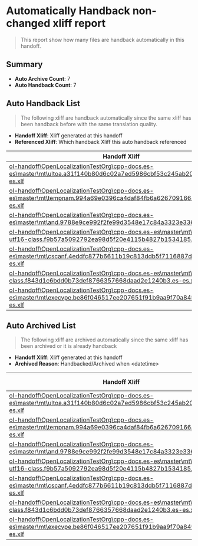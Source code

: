 # Automatically Handback non-changed xliff report
> This report show how many files are handback automatically in this handoff.

## Summary
* **Auto Archive Count**: 7
* **Auto Handback Count**: 7

## Auto Handback List
> The following xliff are handback automatically since the same xliff has been handback before with the same translation quality.

* **Handoff Xliff**: Xliff generated at this handoff
* **Referenced Xliff**: Which handback Xliff this auto handback referenced

| Handoff Xliff | Referenced Xliff | 
| --- | --- | 
| [ol-handoff\OpenLocalizationTestOrg\cpp-docs.es-es\master\mt\ultoa.a31f140b80d6c02a7ed5986cbf53c245ab20b4ab.es-es.xlf](https://github.com/OpenLocalizationTestOrg/cpp-docs.handoff/blob/9b7546ba3e9f2666d84bb95e3958def3d2f821dc/ol-handoff/OpenLocalizationTestOrg/cpp-docs.es-es/master/mt/ultoa.a31f140b80d6c02a7ed5986cbf53c245ab20b4ab.es-es.xlf) | [ol-handback\OpenLocalizationTestOrg\cpp-docs.es-es\master\mt\ultoa.a31f140b80d6c02a7ed5986cbf53c245ab20b4ab.es-es.xlf](https://github.com/OpenLocalizationTestOrg/cpp-docs.handback/blob/489978880662672605d79496821f73f9c660482a/ol-handback/OpenLocalizationTestOrg/cpp-docs.es-es/master/mt/ultoa.a31f140b80d6c02a7ed5986cbf53c245ab20b4ab.es-es.xlf) | 
| [ol-handoff\OpenLocalizationTestOrg\cpp-docs.es-es\master\mt\tempnam.994a69e0396ca4daf84fb6a62670916687d4111d.es-es.xlf](https://github.com/OpenLocalizationTestOrg/cpp-docs.handoff/blob/9b7546ba3e9f2666d84bb95e3958def3d2f821dc/ol-handoff/OpenLocalizationTestOrg/cpp-docs.es-es/master/mt/tempnam.994a69e0396ca4daf84fb6a62670916687d4111d.es-es.xlf) | [ol-handback\OpenLocalizationTestOrg\cpp-docs.es-es\master\mt\tempnam.994a69e0396ca4daf84fb6a62670916687d4111d.es-es.xlf](https://github.com/OpenLocalizationTestOrg/cpp-docs.handback/blob/489978880662672605d79496821f73f9c660482a/ol-handback/OpenLocalizationTestOrg/cpp-docs.es-es/master/mt/tempnam.994a69e0396ca4daf84fb6a62670916687d4111d.es-es.xlf) | 
| [ol-handoff\OpenLocalizationTestOrg\cpp-docs.es-es\master\mt\and.9788e9ce992f2fe99d3548e17c84a3323e336c05.es-es.xlf](https://github.com/OpenLocalizationTestOrg/cpp-docs.handoff/blob/9b7546ba3e9f2666d84bb95e3958def3d2f821dc/ol-handoff/OpenLocalizationTestOrg/cpp-docs.es-es/master/mt/and.9788e9ce992f2fe99d3548e17c84a3323e336c05.es-es.xlf) | [ol-handback\OpenLocalizationTestOrg\cpp-docs.es-es\master\mt\and.9788e9ce992f2fe99d3548e17c84a3323e336c05.es-es.xlf](https://github.com/OpenLocalizationTestOrg/cpp-docs.handback/blob/489978880662672605d79496821f73f9c660482a/ol-handback/OpenLocalizationTestOrg/cpp-docs.es-es/master/mt/and.9788e9ce992f2fe99d3548e17c84a3323e336c05.es-es.xlf) | 
| [ol-handoff\OpenLocalizationTestOrg\cpp-docs.es-es\master\mt\codecvt-utf16-class.f9b57a5092792ea98d5f20e4115b4827b1534185.es-es.xlf](https://github.com/OpenLocalizationTestOrg/cpp-docs.handoff/blob/9b7546ba3e9f2666d84bb95e3958def3d2f821dc/ol-handoff/OpenLocalizationTestOrg/cpp-docs.es-es/master/mt/codecvt-utf16-class.f9b57a5092792ea98d5f20e4115b4827b1534185.es-es.xlf) | [ol-handback\OpenLocalizationTestOrg\cpp-docs.es-es\master\mt\codecvt-utf16-class.f9b57a5092792ea98d5f20e4115b4827b1534185.es-es.xlf](https://github.com/OpenLocalizationTestOrg/cpp-docs.handback/blob/489978880662672605d79496821f73f9c660482a/ol-handback/OpenLocalizationTestOrg/cpp-docs.es-es/master/mt/codecvt-utf16-class.f9b57a5092792ea98d5f20e4115b4827b1534185.es-es.xlf) | 
| [ol-handoff\OpenLocalizationTestOrg\cpp-docs.es-es\master\mt\cscanf.4eddfc877b6611b19c813ddb5f7116887d13c6d3.es-es.xlf](https://github.com/OpenLocalizationTestOrg/cpp-docs.handoff/blob/9b7546ba3e9f2666d84bb95e3958def3d2f821dc/ol-handoff/OpenLocalizationTestOrg/cpp-docs.es-es/master/mt/cscanf.4eddfc877b6611b19c813ddb5f7116887d13c6d3.es-es.xlf) | [ol-handback\OpenLocalizationTestOrg\cpp-docs.es-es\master\mt\cscanf.4eddfc877b6611b19c813ddb5f7116887d13c6d3.es-es.xlf](https://github.com/OpenLocalizationTestOrg/cpp-docs.handback/blob/489978880662672605d79496821f73f9c660482a/ol-handback/OpenLocalizationTestOrg/cpp-docs.es-es/master/mt/cscanf.4eddfc877b6611b19c813ddb5f7116887d13c6d3.es-es.xlf) | 
| [ol-handoff\OpenLocalizationTestOrg\cpp-docs.es-es\master\mt\file-status-class.f843d1c6bdd0b73def8766357668daad2e1240b3.es-es.xlf](https://github.com/OpenLocalizationTestOrg/cpp-docs.handoff/blob/9b7546ba3e9f2666d84bb95e3958def3d2f821dc/ol-handoff/OpenLocalizationTestOrg/cpp-docs.es-es/master/mt/file-status-class.f843d1c6bdd0b73def8766357668daad2e1240b3.es-es.xlf) | [ol-handback\OpenLocalizationTestOrg\cpp-docs.es-es\master\mt\file-status-class.f843d1c6bdd0b73def8766357668daad2e1240b3.es-es.xlf](https://github.com/OpenLocalizationTestOrg/cpp-docs.handback/blob/489978880662672605d79496821f73f9c660482a/ol-handback/OpenLocalizationTestOrg/cpp-docs.es-es/master/mt/file-status-class.f843d1c6bdd0b73def8766357668daad2e1240b3.es-es.xlf) | 
| [ol-handoff\OpenLocalizationTestOrg\cpp-docs.es-es\master\mt\execvpe.be86f046517ee207651f91b9aa9f70a845ccd356.es-es.xlf](https://github.com/OpenLocalizationTestOrg/cpp-docs.handoff/blob/9b7546ba3e9f2666d84bb95e3958def3d2f821dc/ol-handoff/OpenLocalizationTestOrg/cpp-docs.es-es/master/mt/execvpe.be86f046517ee207651f91b9aa9f70a845ccd356.es-es.xlf) | [ol-handback\OpenLocalizationTestOrg\cpp-docs.es-es\master\mt\execvpe.be86f046517ee207651f91b9aa9f70a845ccd356.es-es.xlf](https://github.com/OpenLocalizationTestOrg/cpp-docs.handback/blob/489978880662672605d79496821f73f9c660482a/ol-handback/OpenLocalizationTestOrg/cpp-docs.es-es/master/mt/execvpe.be86f046517ee207651f91b9aa9f70a845ccd356.es-es.xlf) | 

## Auto Archived List
> The following xliff are archived automatically since the same xliff has been archived or it is already handback

* **Handoff Xliff**: Xliff generated at this handoff
* **Archived Reason**: Handbacked/Archived when &lt;datetime&gt;

| Handoff Xliff | Archived Reason | 
| --- | --- | 
| [ol-handoff\OpenLocalizationTestOrg\cpp-docs.es-es\master\mt\ultoa.a31f140b80d6c02a7ed5986cbf53c245ab20b4ab.es-es.xlf](https://github.com/OpenLocalizationTestOrg/cpp-docs.handoff/blob/9b7546ba3e9f2666d84bb95e3958def3d2f821dc/ol-handoff/OpenLocalizationTestOrg/cpp-docs.es-es/master/mt/ultoa.a31f140b80d6c02a7ed5986cbf53c245ab20b4ab.es-es.xlf) | Handbacked | 
| [ol-handoff\OpenLocalizationTestOrg\cpp-docs.es-es\master\mt\tempnam.994a69e0396ca4daf84fb6a62670916687d4111d.es-es.xlf](https://github.com/OpenLocalizationTestOrg/cpp-docs.handoff/blob/9b7546ba3e9f2666d84bb95e3958def3d2f821dc/ol-handoff/OpenLocalizationTestOrg/cpp-docs.es-es/master/mt/tempnam.994a69e0396ca4daf84fb6a62670916687d4111d.es-es.xlf) | Handbacked | 
| [ol-handoff\OpenLocalizationTestOrg\cpp-docs.es-es\master\mt\and.9788e9ce992f2fe99d3548e17c84a3323e336c05.es-es.xlf](https://github.com/OpenLocalizationTestOrg/cpp-docs.handoff/blob/9b7546ba3e9f2666d84bb95e3958def3d2f821dc/ol-handoff/OpenLocalizationTestOrg/cpp-docs.es-es/master/mt/and.9788e9ce992f2fe99d3548e17c84a3323e336c05.es-es.xlf) | Handbacked | 
| [ol-handoff\OpenLocalizationTestOrg\cpp-docs.es-es\master\mt\codecvt-utf16-class.f9b57a5092792ea98d5f20e4115b4827b1534185.es-es.xlf](https://github.com/OpenLocalizationTestOrg/cpp-docs.handoff/blob/9b7546ba3e9f2666d84bb95e3958def3d2f821dc/ol-handoff/OpenLocalizationTestOrg/cpp-docs.es-es/master/mt/codecvt-utf16-class.f9b57a5092792ea98d5f20e4115b4827b1534185.es-es.xlf) | Handbacked | 
| [ol-handoff\OpenLocalizationTestOrg\cpp-docs.es-es\master\mt\cscanf.4eddfc877b6611b19c813ddb5f7116887d13c6d3.es-es.xlf](https://github.com/OpenLocalizationTestOrg/cpp-docs.handoff/blob/9b7546ba3e9f2666d84bb95e3958def3d2f821dc/ol-handoff/OpenLocalizationTestOrg/cpp-docs.es-es/master/mt/cscanf.4eddfc877b6611b19c813ddb5f7116887d13c6d3.es-es.xlf) | Handbacked | 
| [ol-handoff\OpenLocalizationTestOrg\cpp-docs.es-es\master\mt\file-status-class.f843d1c6bdd0b73def8766357668daad2e1240b3.es-es.xlf](https://github.com/OpenLocalizationTestOrg/cpp-docs.handoff/blob/9b7546ba3e9f2666d84bb95e3958def3d2f821dc/ol-handoff/OpenLocalizationTestOrg/cpp-docs.es-es/master/mt/file-status-class.f843d1c6bdd0b73def8766357668daad2e1240b3.es-es.xlf) | Handbacked | 
| [ol-handoff\OpenLocalizationTestOrg\cpp-docs.es-es\master\mt\execvpe.be86f046517ee207651f91b9aa9f70a845ccd356.es-es.xlf](https://github.com/OpenLocalizationTestOrg/cpp-docs.handoff/blob/9b7546ba3e9f2666d84bb95e3958def3d2f821dc/ol-handoff/OpenLocalizationTestOrg/cpp-docs.es-es/master/mt/execvpe.be86f046517ee207651f91b9aa9f70a845ccd356.es-es.xlf) | Handbacked | 

